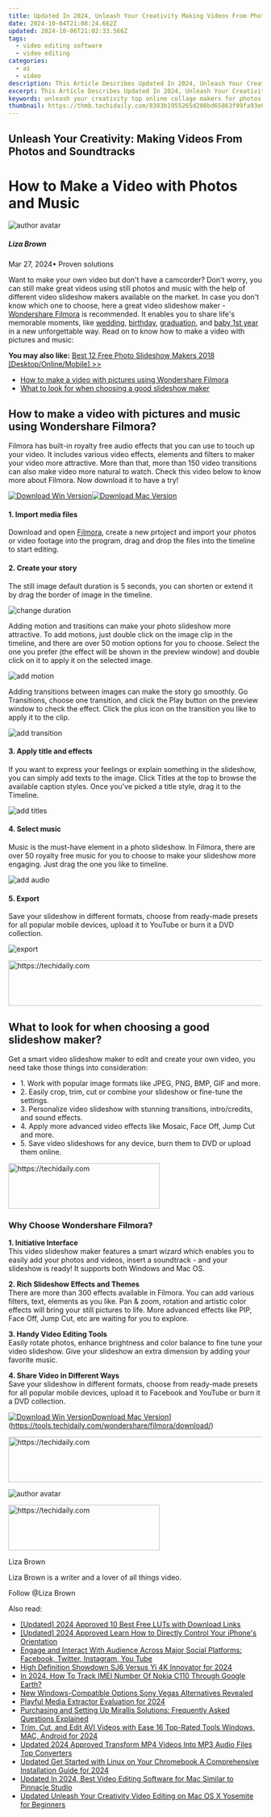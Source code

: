 ```yaml
---
title: Updated In 2024, Unleash Your Creativity Making Videos From Photos and Soundtracks
date: 2024-10-04T21:08:24.662Z
updated: 2024-10-06T21:02:33.566Z
tags: 
  - video editing software
  - video editing
categories: 
  - ai
  - video
description: This Article Describes Updated In 2024, Unleash Your Creativity Making Videos From Photos and Soundtracks
excerpt: This Article Describes Updated In 2024, Unleash Your Creativity Making Videos From Photos and Soundtracks
keywords: unleash your creativity top online collage makers for photos and videos,ai animation unleash your creativity top 3d video making software,unleash your creativity video editing in os x mavericks,unleash your creativity making videos from photos and soundtracks,unleash your creativity best online collage makers for photos and videos,unleash your creativity mp4 video editing tips and tricks for mac and windows,unleash your creativity top phone apps for animated text in videos
thumbnail: https://thmb.techidaily.com/8383b1955265d208bd65863f99fa93e0506dbf01fc1cf31d37490fb679a3c33d.png
---
```


## Unleash Your Creativity: Making Videos From Photos and Soundtracks

# How to Make a Video with Photos and Music

![author avatar](https://lh5.googleusercontent.com/-AIMmjowaFs4/AAAAAAAAAAI/AAAAAAAAABc/Y5UmwDaI7HU/s250-c-k/photo.jpg)

##### Liza Brown

 Mar 27, 2024• Proven solutions

Want to make your own video but don't have a camcorder? Don't worry, you can still make great videos using still photos and music with the help of different video slideshow makers available on the market. In case you don't know which one to choose, here a great video slideshow maker - [Wondershare Filmora](https://tools.techidaily.com/wondershare/filmora/download/) is recommended. It enables you to share life's memorable moments, like [wedding](https://tools.techidaily.com/wondershare/filmora/download/), [birthday,](https://tools.techidaily.com/wondershare/filmora/download/) [graduation](https://tools.techidaily.com/wondershare/filmora/download/), and [baby 1st year](https://tools.techidaily.com/wondershare/filmora/download/) in a new unforgettable way. Read on to know how to make a video with pictures and music:

**You may also like:** [Best 12 Free Photo Slideshow Makers 2018 \[Desktop/Online/Mobile\] >>](https://tools.techidaily.com/wondershare/filmora/download/)

* [How to make a video with pictures using Wondershare Filmora](#part1)
* [What to look for when choosing a good slideshow maker](#part2)

## How to make a video with pictures and music using Wondershare Filmora?

Filmora has built-in royalty free audio effects that you can use to touch up your video. It includes various video effects, elements and filters to maker your video more attractive. More than that, more than 150 video transitions can also make video more natural to watch. Check this video below to know more about Filmora. Now download it to have a try!

[![Download Win Version](https://images.wondershare.com/filmora/guide/download-btn-win.jpg)](https://tools.techidaily.com/wondershare/filmora/download/)[![Download Mac Version](https://images.wondershare.com/filmora/guide/download-btn-mac.jpg)](https://tools.techidaily.com/wondershare/filmora/download/)

#### 1\. Import media files

Download and open [Filmora](https://tools.techidaily.com/wondershare/filmora/download/), create a new prtoject and import your photos or video footage into the program, drag and drop the files into the timeline to start editing.

#### 2\. Create your story

The still image default duration is 5 seconds, you can shorten or extend it by drag the border of image in the timeline.

![change duration](https://images.wondershare.com/filmora/article-images/drag-slideshow-9.jpg)

Adding motion and trasitions can make your photo slideshow more attractive. To add motions, just double click on the image clip in the timeline, and there are over 50 motion options for you to choose. Select the one you prefer (the effect will be shown in the preview window) and double click on it to apply it on the selected image.

![add motion](https://images.wondershare.com/filmora/guide/apply-motions-to-overlays-win.jpg)

Adding transitions between images can make the story go smoothly. Go Transitions, choose one transition, and click the Play button on the preview window to check the effect. Click the plus icon on the transition you like to apply it to the clip.

![add transition](https://images.wondershare.com/filmora/article-images/add-transition-9.jpg)

#### 3\. Apply title and effects

If you want to express your feelings or explain something in the slideshow, you can simply add texts to the image. Click Titles at the top to browse the available caption styles. Once you've picked a title style, drag it to the Timeline.

![add titles](https://images.wondershare.com/filmora/article-images/add-titles-9.jpg)

#### 4\. Select music

Music is the must-have element in a photo slideshow. In Filmora, there are over 50 royalty free music for you to choose to make your slideshow more engaging. Just drag the one you like to timeline.

![add audio](https://images.wondershare.com/filmora/article-images/add-audio-9.jpg)

#### 5\. Export

Save your slideshow in different formats, choose from ready-made presets for all popular mobile devices, upload it to YouTube or burn it a DVD collection.

![export](https://images.wondershare.com/filmora/guide/export-9-win.jpg)

<!-- affiliate ads begin -->
<a href="https://ephamedtechinc.pxf.io/c/5597632/2130531/26400" target="_top" id="2130531">
  <img src="//a.impactradius-go.com/display-ad/26400-2130531" border="0" alt="https://techidaily.com" width="728" height="90"/>
</a>
<img height="0" width="0" src="https://ephamedtechinc.pxf.io/i/5597632/2130531/26400" style="position:absolute;visibility:hidden;" border="0" />
<!-- affiliate ads end -->

## What to look for when choosing a good slideshow maker?

Get a smart video slideshow maker to edit and create your own video, you need take those things into consideration:

* 1\. Work with popular image formats like JPEG, PNG, BMP, GIF and more.
* 2\. Easily crop, trim, cut or combine your slideshow or fine-tune the settings.
* 3\. Personalize video slideshow with stunning transitions, intro/credits, and sound effects.
* 4\. Apply more advanced video effects like Mosaic, Face Off, Jump Cut and more.
* 5\. Save video slideshows for any device, burn them to DVD or upload them online.

<!-- affiliate ads begin -->
<a href="https://aligracehair.sjv.io/c/5597632/1934254/19272" target="_top" id="1934254">
  <img src="//a.impactradius-go.com/display-ad/19272-1934254" border="0" alt="https://techidaily.com" width="300" height="90"/>
</a>
<img height="0" width="0" src="https://aligracehair.sjv.io/i/5597632/1934254/19272" style="position:absolute;visibility:hidden;" border="0" />
<!-- affiliate ads end -->

### Why Choose Wondershare Filmora?

**1\. Initiative Interface**  
This video slideshow maker features a smart wizard which enables you to easily add your photos and videos, insert a soundtrack - and your slideshow is ready! It supports both Windows and Mac OS.

**2\. Rich Slideshow Effects and Themes**  
There are more than 300 effects available in Filmora. You can add various filters, text, elements as you like. Pan & zoom, rotation and artistic color effects will bring your still pictures to life. More advanced effects like PIP, Face Off, Jump Cut, etc are waiting for you to explore.

**3\. Handy Video Editing Tools**  
Easily rotate photos, enhance brightness and color balance to fine tune your video slideshow. Give your slideshow an extra dimension by adding your favorite music.

**4\. Share Video in Different Ways**  
Save your slideshow in different formats, choose from ready-made presets for all popular mobile devices, upload it to Facebook and YouTube or burn it a DVD collection.

[![Download Win Version](https://images.wondershare.com/filmora/guide/download-btn-win.jpg)](https://tools.techidaily.com/wondershare/filmora/download/)[Download Mac Version](https://images.wondershare.com/filmora/guide/download-btn-mac.jpg)](https://tools.techidaily.com/wondershare/filmora/download/)

<!-- affiliate ads begin -->
<a href="https://aligracehair.sjv.io/c/5597632/1997648/19272" target="_top" id="1997648">
  <img src="//a.impactradius-go.com/display-ad/19272-1997648" border="0" alt="https://techidaily.com" width="728" height="90"/>
</a>
<img height="0" width="0" src="https://aligracehair.sjv.io/i/5597632/1997648/19272" style="position:absolute;visibility:hidden;" border="0" />
<!-- affiliate ads end -->

![author avatar](https://lh5.googleusercontent.com/-AIMmjowaFs4/AAAAAAAAAAI/AAAAAAAAABc/Y5UmwDaI7HU/s250-c-k/photo.jpg)

<!-- affiliate ads begin -->
<a href="https://aligracehair.sjv.io/c/5597632/2027176/19272" target="_top" id="2027176">
  <img src="//a.impactradius-go.com/display-ad/19272-2027176" border="0" alt="https://techidaily.com" width="300" height="90"/>
</a>
<img height="0" width="0" src="https://aligracehair.sjv.io/i/5597632/2027176/19272" style="position:absolute;visibility:hidden;" border="0" />
<!-- affiliate ads end -->

Liza Brown

Liza Brown is a writer and a lover of all things video.

Follow @Liza Brown

<ins class="adsbygoogle"
      style="display:block"
      data-ad-client="ca-pub-7571918770474297"
      data-ad-slot="8358498916"
      data-ad-format="auto"
      data-full-width-responsive="true"></ins>

<span class="atpl-alsoreadstyle">Also read:</span>
<div><ul>
<li><a href="https://fox-cloud.techidaily.com/updated-2024-approved-10-best-free-luts-with-download-links/"><u>[Updated] 2024 Approved 10 Best Free LUTs with Download Links</u></a></li>
<li><a href="https://fox-boxes.techidaily.com/updated-2024-approved-learn-how-to-directly-control-your-iphones-orientation/"><u>[Updated] 2024 Approved Learn How to Directly Control Your iPhone's Orientation</u></a></li>
<li><a href="https://win-forum.techidaily.com/engage-and-interact-with-audience-across-major-social-platforms-facebook-twitter-instagram-you-tube/"><u>Engage and Interact With Audience Across Major Social Platforms: Facebook, Twitter, Instagram, You Tube</u></a></li>
<li><a href="https://fox-access.techidaily.com/high-definition-showdown-sj6-versus-yi-4k-innovator-for-2024/"><u>High Definition Showdown SJ6 Versus Yi 4K Innovator for 2024</u></a></li>
<li><a href="https://easy-unlock-android.techidaily.com/in-2024-how-to-track-imei-number-of-nokia-c110-through-google-earth-by-drfone-android/"><u>In 2024, How To Track IMEI Number Of Nokia C110 Through Google Earth?</u></a></li>
<li><a href="https://ai-video-tools.techidaily.com/new-windows-compatible-options-sony-vegas-alternatives-revealed/"><u>New Windows-Compatible Options Sony Vegas Alternatives Revealed</u></a></li>
<li><a href="https://extra-support.techidaily.com/playful-media-extractor-evaluation-for-2024/"><u>Playful Media Extractor Evaluation for 2024</u></a></li>
<li><a href="https://win-hacks.techidaily.com/purchasing-and-setting-up-mirallis-solutions-frequently-asked-questions-explained/"><u>Purchasing and Setting Up Mirallis Solutions: Frequently Asked Questions Explained</u></a></li>
<li><a href="https://ai-video-tools.techidaily.com/trim-cut-and-edit-avi-videos-with-ease-16-top-rated-tools-windows-mac-android-for-2024/"><u>Trim, Cut, and Edit AVI Videos with Ease 16 Top-Rated Tools Windows, MAC, Android for 2024</u></a></li>
<li><a href="https://ai-video-tools.techidaily.com/updated-2024-approved-transform-mp4-videos-into-mp3-audio-files-top-converters/"><u>Updated 2024 Approved Transform MP4 Videos Into MP3 Audio Files Top Converters</u></a></li>
<li><a href="https://ai-video-tools.techidaily.com/updated-get-started-with-linux-on-your-chromebook-a-comprehensive-installation-guide-for-2024/"><u>Updated Get Started with Linux on Your Chromebook A Comprehensive Installation Guide for 2024</u></a></li>
<li><a href="https://ai-video-tools.techidaily.com/updated-in-2024-best-video-editing-software-for-mac-similar-to-pinnacle-studio/"><u>Updated In 2024, Best Video Editing Software for Mac Similar to Pinnacle Studio</u></a></li>
<li><a href="https://ai-video-tools.techidaily.com/updated-unleash-your-creativity-video-editing-on-mac-os-x-yosemite-for-beginners/"><u>Updated Unleash Your Creativity Video Editing on Mac OS X Yosemite for Beginners</u></a></li>
</ul></div>

